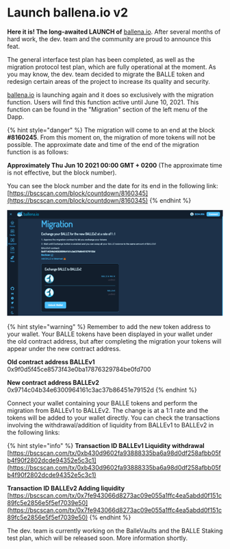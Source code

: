 # Launch ballena.io v2

**Here it is! The long-awaited LAUNCH of** [ballena.io](https://ballena.io/). After several months of hard work, the dev. team and the community are proud to announce this feat. 

The general interface test plan has been completed, as well as the migration protocol test plan, which are fully operational at the moment. As you may know, the dev. team decided to migrate the BALLE token and redesign certain areas of the project to increase its quality and security. 

[ballena.io](https://ballena.io/) is launching again and it does so exclusively with the migration function. Users will find this function active until June 10, 2021. This function can be found in the "Migration" section of the left menu of the Dapp. 

{% hint style="danger" %}
The migration will come to an end at the block **\#8160245**. From this moment on, the migration of more tokens will not be possible. The approximate date and time of the end of the migration function is as follows:   
  
**Approximately Thu Jun 10 2021 00:00 GMT + 0200** \(The approximate time is not effective, but the block number\).   
  
You can see the block number and the date for its end in the following link: [https://bscscan.com/block/countdown/8160345](https://bscscan.com/block/countdown/8160345)
{% endhint %}



![](../.gitbook/assets/image%20%2834%29.png)



{% hint style="warning" %}
Remember to add the new token address to your wallet. Your BALLE tokens have been displayed in your wallet under the old contract address, but after completing the migration your tokens will appear under the new contract address.

**Old contract address BALLEv1**  
0x9f0d5f45ce8573f43e0ba17876329784be0fd700

**New contract address BALLEv2**  
0x9714c04b34e6300964161c3ac37b86451e79152d
{% endhint %}

Connect your wallet containing your BALLE tokens and perform the migration from BALLEv1 to BALLEv2. The change is at a 1:1 rate and the tokens will be added to your wallet directly. You can check the transactions involving the withdrawal/addition of liquidity from BALLEv1 to BALLEv2 in the following links: 

{% hint style="info" %}
**Transaction ID BALLEv1 Liquidity withdrawal**  
[https://bscscan.com/tx/0xb430d9602fa93888335ba6a98d0df258afbb05fb4f90f2802dcde94352e5c3c1](https://bscscan.com/tx/0xb430d9602fa93888335ba6a98d0df258afbb05fb4f90f2802dcde94352e5c3c1) 

**Transaction ID BALLEv2 Adding liquidity**  
[https://bscscan.com/tx/0x7fe943066d8273ac09e055a1ffc4ea5abdd0f151c89fc5e2856e5f5ef7039e50](https://bscscan.com/tx/0x7fe943066d8273ac09e055a1ffc4ea5abdd0f151c89fc5e2856e5f5ef7039e50)
{% endhint %}

The dev. team is currently working on the BalleVaults and the BALLE Staking test plan, which will be released soon. More information shortly.





